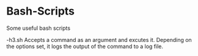 # Bash-Scripts
Some useful bash scripts


-h3.sh
 Accepts a command as an argument and excutes it. Depending on the options set, it logs the output of the command to a log file.
